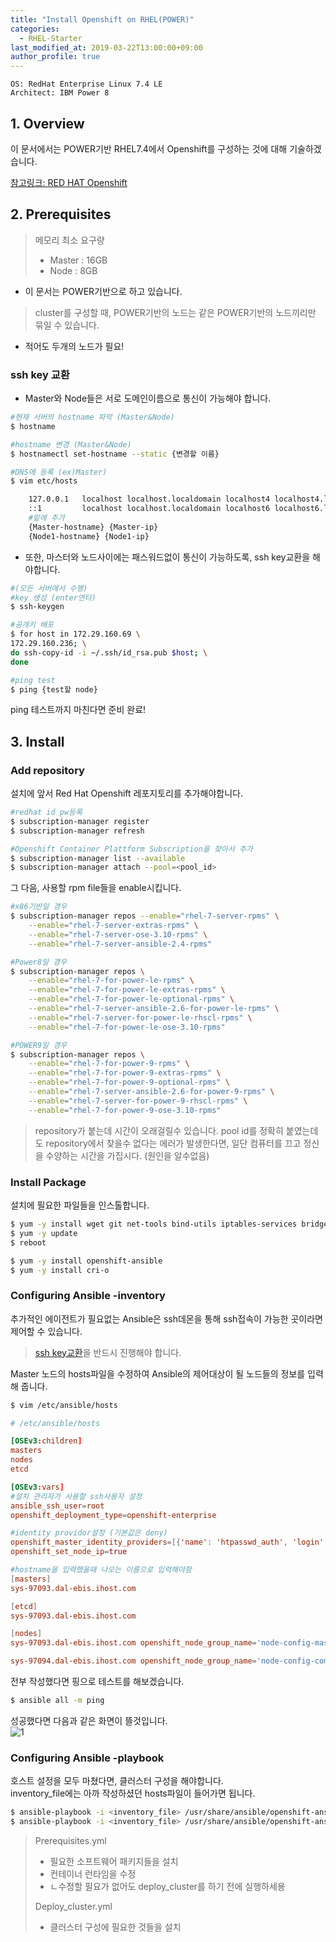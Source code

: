 ```yaml
---
title: "Install Openshift on RHEL(POWER)"
categories: 
  - RHEL-Starter
last_modified_at: 2019-03-22T13:00:00+09:00
author_profile: true
---
```

`OS: RedHat Enterprise Linux 7.4 LE`  
`Architect: IBM Power 8`

## 1. Overview
이 문서에서는 POWER기반 RHEL7.4에서 Openshift를 구성하는 것에 대해 기술하겠습니다.

[참고링크: RED HAT Openshift](https://docs.openshift.com/container-platform/3.10/getting_started/install_openshift.html)

## 2. Prerequisites
>메모리 최소 요구량   
>- Master : 16GB  
>- Node : 8GB  

- 이 문서는 POWER기반으로 하고 있습니다.  
>cluster를 구성할 때, POWER기반의 노드는 같은 POWER기반의 노드끼리만 묶일 수 있습니다.  
- 적어도 두개의 노드가 필요!  

 
### ssh key 교환
- Master와 Node들은 서로 도메인이름으로 통신이 가능해야 합니다. 
~~~bash
#현재 서버의 hostname 파악 (Master&Node)
$ hostname 

#hostname 변경 (Master&Node)
$ hostnamectl set-hostname --static {변경할 이름}

#DNS에 등록 (ex)Master)
$ vim etc/hosts

    127.0.0.1   localhost localhost.localdomain localhost4 localhost4.localdomain4
    ::1         localhost localhost.localdomain localhost6 localhost6.localdomain6
    #밑에 추가
    {Master-hostname} {Master-ip}
    {Node1-hostname} {Node1-ip}
~~~
- 또한, 마스터와 노드사이에는 패스워드없이 통신이 가능하도록, ssh key교환을 해야합니다.  
~~~bash
#(모든 서버에서 수행)
#key 생성 (enter연타)
$ ssh-keygen

#공개키 배포 
$ for host in 172.29.160.69 \
172.29.160.236; \
do ssh-copy-id -i ~/.ssh/id_rsa.pub $host; \
done

#ping test
$ ping {test할 node}
~~~
ping 테스트까지 마친다면 준비 완료!

## 3. Install
### Add repository
설치에 앞서 Red Hat Openshift 레포지토리를 추가해야합니다.
~~~bash
#redhat id pw등록
$ subscription-manager register   
$ subscription-manager refresh

#Openshift Container Plattform Subscription을 찾아서 추가
$ subscription-manager list --available 
$ subscription-manager attach --pool=<pool_id>  
~~~  

그 다음, 사용할 rpm file들을 enable시킵니다.
~~~bash
#x86기반일 경우 
$ subscription-manager repos --enable="rhel-7-server-rpms" \
    --enable="rhel-7-server-extras-rpms" \
    --enable="rhel-7-server-ose-3.10-rpms" \
    --enable="rhel-7-server-ansible-2.4-rpms"

#Power8일 경우
$ subscription-manager repos \
    --enable="rhel-7-for-power-le-rpms" \
    --enable="rhel-7-for-power-le-extras-rpms" \
    --enable="rhel-7-for-power-le-optional-rpms" \
    --enable="rhel-7-server-ansible-2.6-for-power-le-rpms" \
    --enable="rhel-7-server-for-power-le-rhscl-rpms" \
    --enable="rhel-7-for-power-le-ose-3.10-rpms"

#POWER9일 경우
$ subscription-manager repos \
    --enable="rhel-7-for-power-9-rpms" \
    --enable="rhel-7-for-power-9-extras-rpms" \
    --enable="rhel-7-for-power-9-optional-rpms" \
    --enable="rhel-7-server-ansible-2.6-for-power-9-rpms" \
    --enable="rhel-7-server-for-power-9-rhscl-rpms" \
    --enable="rhel-7-for-power-9-ose-3.10-rpms"
~~~
> repository가 붙는데 시간이 오래걸릴수 있습니다. pool id를 정확히 붙였는데도 repository에서 찾을수 없다는 에러가 발생한다면, 일단 컴퓨터를 끄고 정신을 수양하는 시간을 가집시다. (원인을 알수없음)
### Install Package
설치에 필요한 파일들을 인스톨합니다.
~~~bash
$ yum -y install wget git net-tools bind-utils iptables-services bridge-utils bash-completion kexec-tools sos psacct
$ yum -y update
$ reboot

$ yum -y install openshift-ansible
$ yum -y install cri-o
~~~

### Configuring Ansible -inventory
추가적인 에이전트가 필요없는 Ansible은 ssh데몬을 통해 ssh접속이 가능한 곳이라면 제어할 수 있습니다.  
> [ssh key교환](https://github.com/GRuuuuu/rhel-starter/tree/master/Openshift/%2301.%20Install%20Openshift%20on%20RHEL#ssh-key-%EA%B5%90%ED%99%98)을 반드시 진행해야 합니다.  

Master 노드의 hosts파일을 수정하여 Ansible의 제어대상이 될 노드들의 정보를 입력해 줍니다.  

~~~bash
$ vim /etc/ansible/hosts
~~~
~~~conf
# /etc/ansible/hosts

[OSEv3:children]
masters
nodes
etcd

[OSEv3:vars]
#설치 관리자가 사용할 ssh사용자 설정
ansible_ssh_user=root
openshift_deployment_type=openshift-enterprise

#identity providor설정 (기본값은 deny)
openshift_master_identity_providers=[{'name': 'htpasswd_auth', 'login': 'true', 'challenge': 'true', 'kind': 'HTPasswdPasswordIdentityProvider’}]
openshift_set_node_ip=true

#hostname을 입력했을때 나오는 이름으로 입력해야함
[masters]
sys-97093.dal-ebis.ihost.com

[etcd]
sys-97093.dal-ebis.ihost.com

[nodes]
sys-97093.dal-ebis.ihost.com openshift_node_group_name='node-config-master'

sys-97094.dal-ebis.ihost.com openshift_node_group_name='node-config-compute'
~~~

전부 작성했다면 핑으로 테스트를 해보겠습니다.  
~~~bash
$ ansible all -m ping
~~~
성공했다면 다음과 같은 화면이 뜰것입니다.   
![1](https://user-images.githubusercontent.com/15958325/54922504-a7ed5080-4f4b-11e9-8f17-2eb5bd37a1c1.png)


### Configuring Ansible -playbook
호스트 설정을 모두 마쳤다면, 클러스터 구성을 해야합니다.  
inventory_file에는 아까 작성하셨던 hosts파일이 들어가면 됩니다.
~~~bash
$ ansible-playbook -i <inventory_file> /usr/share/ansible/openshift-ansible/playbooks/prerequisites.yml 
$ ansible-playbook -i <inventory_file> /usr/share/ansible/openshift-ansible/playbooks/deploy_cluster.yml 
~~~
>Prerequisites.yml
>- 필요한 소프트웨어 패키지들을 설치 
>- 컨테이너 런타임을 수정
>- ㄴ수정할 필요가 없어도 deploy_cluster를 하기 전에 실행하세용  
>
>Deploy_cluster.yml
>- 클러스터 구성에 필요한 것들을 설치

